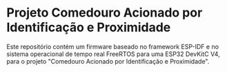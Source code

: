 # Projeto Comedouro Acionado por Identificação e Proximidade

Este repositório contém um firmware baseado no framework ESP-IDF e no sistema operacional de tempo real FreeRTOS para uma ESP32 DevKitC V4, para o projeto "Comedouro Acionado por Identificação e Proximidade".

<!--

   Copyright (c) 2024 PetDog

-->